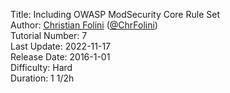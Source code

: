 Title: Including OWASP ModSecurity Core Rule Set  
Author: <a href="mailto:christian.folini@netnea.com">Christian Folini</a> (<a href="https://twitter.com/ChrFolini">@ChrFolini</a>)  
Tutorial Number: 7  
Last Update: 2022-11-17  
Release Date: 2016-1-01  
Difficulty: Hard  
Duration: 1 1/2h  
